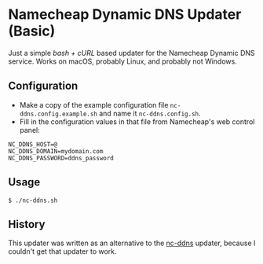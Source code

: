 # Namecheap Dynamic DNS Updater (Basic)

Just a simple *bash + cURL* based updater for the Namecheap Dynamic DNS service.
Works on macOS, probably Linux, and probably not Windows.

## Configuration

* Make a copy of the example configuration file `nc-ddns.config.example.sh` and 
  name it `nc-ddns.config.sh`.
* Fill in the configuration values in that file from 
  Namecheap's web control panel:

```
NC_DDNS_HOST=@
NC_DDNS_DOMAIN=mydomain.com
NC_DDNS_PASSWORD=ddns_password
```

## Usage

```
$ ./nc-ddns.sh
```

## History

This updater was written as an alternative to the [nc-ddns] updater,
because I couldn't get that updater to work.

[nc-ddns]: https://github.com/marcov/nc-ddns
